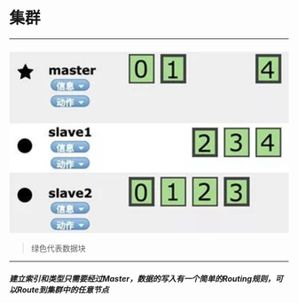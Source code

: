 # 集群
---
### 
![集群](./es_cluster.png "每一个分片会保存多个副本")

> 绿色代表数据块

---

#####  建立索引和类型只需要经过Master，数据的写入有一个简单的Routing规则，可以Route到集群中的任意节点